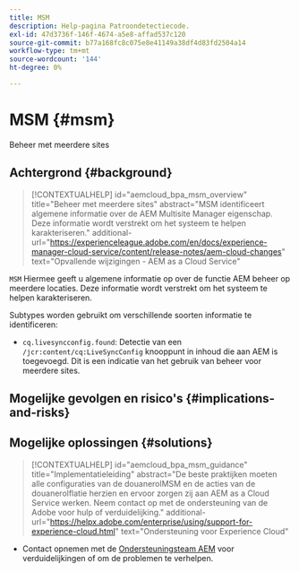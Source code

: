 ```yaml
---
title: MSM
description: Help-pagina Patroondetectiecode.
exl-id: 47d3736f-146f-4674-a5e8-affad537c120
source-git-commit: b77a168fc8c075e8e41149a38df4d83fd2504a14
workflow-type: tm+mt
source-wordcount: '144'
ht-degree: 0%

---
```


# MSM {#msm}

Beheer met meerdere sites

## Achtergrond {#background}

>[!CONTEXTUALHELP]
>id="aemcloud_bpa_msm_overview"
>title="Beheer met meerdere sites"
>abstract="MSM identificeert algemene informatie over de AEM Multisite Manager eigenschap. Deze informatie wordt verstrekt om het systeem te helpen karakteriseren."
>additional-url="https://experienceleague.adobe.com/en/docs/experience-manager-cloud-service/content/release-notes/aem-cloud-changes" text="Opvallende wijzigingen - AEM as a Cloud Service"

`MSM`  Hiermee geeft u algemene informatie op over de functie AEM beheer op meerdere locaties. Deze informatie wordt verstrekt om het systeem te helpen karakteriseren.

Subtypes worden gebruikt om verschillende soorten informatie te identificeren:

* `cq.livesyncconfig.found`: Detectie van een `/jcr:content/cq:LiveSyncConfig` knooppunt in inhoud die aan AEM is toegevoegd. Dit is een indicatie van het gebruik van beheer voor meerdere sites.

## Mogelijke gevolgen en risico&#39;s {#implications-and-risks}


## Mogelijke oplossingen {#solutions}

>[!CONTEXTUALHELP]
>id="aemcloud_bpa_msm_guidance"
>title="Implementatieleiding"
>abstract="De beste praktijken moeten alle configuraties van de douanerolMSM en de acties van de douanerolflatie herzien en ervoor zorgen zij aan AEM as a Cloud Service werken. Neem contact op met de ondersteuning van de Adobe voor hulp of verduidelijking."
>additional-url="https://helpx.adobe.com/enterprise/using/support-for-experience-cloud.html" text="Ondersteuning voor Experience Cloud"

* Contact opnemen met de [Ondersteuningsteam AEM](https://helpx.adobe.com/enterprise/using/support-for-experience-cloud.html) voor verduidelijkingen of om de problemen te verhelpen.
